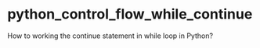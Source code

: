 python_control_flow_while_continue
==================================

How to working the continue statement in while loop in Python?

